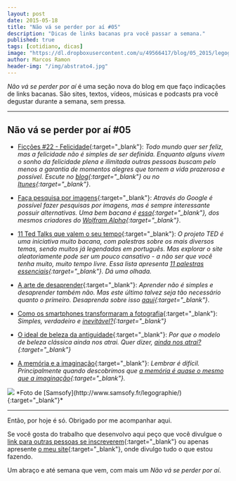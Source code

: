 ```yaml
---
layout: post
date: 2015-05-18
title: "Não vá se perder por aí #05"
description: "Dicas de links bacanas pra você passar a semana."
published: true
tags: [cotidiano, dicas]
image: "https://dl.dropboxusercontent.com/u/49566417/blog/05_2015/legographie-zupi-1.jpg"
author: Marcos Ramon
header-img: "/img/abstrato4.jpg"
---
```


*Não vá se perder por aí* é uma seção nova do blog em que faço indicações de links bacanas. São sites, textos, vídeos, músicas e podcasts pra você degustar durante a semana, sem pressa.

---

## Não vá se perder por aí #05

- [Ficções #22 - Felicidade](http://www.marcosramon.net/ficcoes/ficcoes-22-felicidade){:target="_blank"}: <i>Todo mundo quer ser feliz, mas a felicidade não é simples de ser definida. Enquanto alguns vivem o sonho da felicidade plena e ilimitada outras pessoas buscam pelo menos a garantia de momentos alegres que tornem a vida prazerosa e possível. Escute no [blog](http://www.marcosramon.net/ficcoes/ficcoes-22-felicidade){:target="_blank"} ou no [Itunes](https://itunes.apple.com/br/podcast/ficcoes-marcos-ramon/id967600465?l=en){:target="_blank"}</i>.

- [Faça pesquisa por imagens](https://www.imageidentify.com/){:target="_blank"}: <i>Através do Google é possível fazer pesquisas por imagens, mas é sempre interessante possuir alternativas. Uma bem bacana é [essa](https://www.imageidentify.com/){:target="_blank"}, dos mesmos criadores do [Wolfram Alpha](http://www.wolframalpha.com/){:target="_blank"}</i>.

- [11 Ted Talks que valem o seu tempo](https://www.ted.com/playlists/77/11_must_see_ted_talks){:target="_blank"}: <i>O projeto *TED* é uma iniciativa muito bacana, com palestras sobre os mais diversos temas, sendo muitos já legendadas em português. Mas explorar o site aleatoriamente pode ser um pouco cansativo - a não ser que você tenha muito, muito tempo livre. Essa lista apresenta [11 palestras essenciais](https://www.ted.com/playlists/77/11_must_see_ted_talks){:target="_blank"}. Dá uma olhada.</i>

- [A arte de desaprender](http://blogs.edweek.org/edweek/learning_deeply/2015/04/the_paradox_of_deeper_learning_the_unlearning_curve.html){:target="_blank"}: <i>Aprender não é simples e desaprender também não. Mas este último talvez seja tão necessário quanto o primeiro. Desaprenda sobre isso [aqui](https://www.noodle.com/articles/the-paradox-of-unlearning){:target="_blank"}</i>.

- [Como os smartphones transformaram a fotografia](http://petapixel.com/2015/05/12/how-smartphones-have-changed-photography-in-three-numbers/){:target="_blank"}: <i>Simples, verdadeiro e [inevitável?](http://petapixel.com/2015/05/12/how-smartphones-have-changed-photography-in-three-numbers/){:target="_blank"}</i>

- [O ideal de beleza da antiguidade](http://www.nytimes.com/2015/05/18/arts/design/the-body-beautiful-the-classical-ideal-in-ancient-greek-art.html?_r=0){:target="_blank"}: <i>Por que o modelo de beleza clássica ainda nos atrai. Quer dizer, [ainda nos atrai?](http://www.nytimes.com/2015/05/18/arts/design/the-body-beautiful-the-classical-ideal-in-ancient-greek-art.html?_r=0){:target="_blank"}</i>

- [A memória e a imaginação](http://www.arcano5.com.br/a-memoria-e-a-imaginacao/){:target="_blank"}: <i>Lembrar é difícil. Principalmente quando descobrimos que [a memória é quase o mesmo que a imaginação](http://www.arcano5.com.br/a-memoria-e-a-imaginacao/){:target="_blank"}.</i>

<img src="https://dl.dropboxusercontent.com/u/49566417/blog/05_2015/legographie-zupi-1.jpg">
*Foto de [Samsofy](http://www.samsofy.fr/legographie/){:target="_blank"}*
  
---

Então, por hoje é só. Obrigado por me acompanhar aqui.

Se você gosta do trabalho que desenvolvo aqui peço que você divulgue o [link para outras pessoas se inscreverem](http://eepurl.com/M7pQn){:target="_blank"} ou apenas apresente [o meu site](http://www.marcosramon.net/){:target="_blank"}, onde divulgo tudo o que estou fazendo.

Um abraço e até semana que vem, com mais um *Não vá se perder por aí*.

